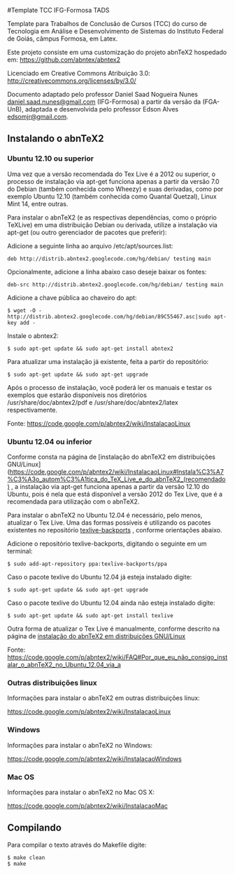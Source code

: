 #Template TCC IFG-Formosa TADS

Template para Trabalhos de Conclusão de Cursos (TCC) do  curso de Tecnologia em Análise e Desenvolvimento de Sistemas do Instituto Federal de Goiás, câmpus Formosa, em Latex.

Este projeto consiste em uma customização do projeto abnTeX2 hospedado em: https://github.com/abntex/abntex2

Licenciado em Creative Commons Atribuição 3.0:
http://creativecommons.org/licenses/by/3.0/


Documento adaptado pelo professor Daniel Saad Nogueira Nunes <daniel.saad.nunes@gmail.com> (IFG-Formosa) a partir da versão da (FGA-UnB), adaptada e desenvolvida pelo professor Edson Alves edsomjr@gmail.com.

## Instalando o abnTeX2

### Ubuntu 12.10 ou superior

Uma vez que a versão recomendada do Tex Live é a 2012 ou superior, o processo de
instalação via apt-get funciona apenas a partir da versão 7.0 do Debian (também 
conhecida como Wheezy) e suas derivadas, como por exemplo Ubuntu 12.10 (também 
conhecida como Quantal Quetzal), Linux Mint 14, entre outras.

Para instalar o abnTeX2 (e as respectivas dependências, como o próprio TeXLive) 
em uma distribuição Debian ou derivada, utilize a instalação via apt-get (ou 
outro gerenciador de pacotes que preferir):

Adicione a seguinte linha ao arquivo /etc/apt/sources.list:
	
	deb http://distrib.abntex2.googlecode.com/hg/debian/ testing main

Opcionalmente, adicione a linha abaixo caso deseje baixar os fontes:

	deb-src http://distrib.abntex2.googlecode.com/hg/debian/ testing main

Adicione a chave pública ao chaveiro do apt:

	$ wget -O - http://distrib.abntex2.googlecode.com/hg/debian/89C55467.asc|sudo apt-key add - 

Instale o abntex2:

	$ sudo apt-get update && sudo apt-get install abntex2

Para atualizar uma instalação já existente, feita a partir do repositório:
	
	$ sudo apt-get update && sudo apt-get upgrade

Após o processo de instalação, você poderá ler os manuais e testar os exemplos 
que estarão disponíveis nos diretórios /usr/share/doc/abntex2/pdf e 
/usr/share/doc/abntex2/latex respectivamente.

Fonte: https://code.google.com/p/abntex2/wiki/InstalacaoLinux

### Ubuntu 12.04 ou inferior

Conforme consta na página de [instalação do abnTeX2 em distribuições GNU/Linux](https://code.google.com/p/abntex2/wiki/InstalacaoLinux#Instala%C3%A7%C3%A3o_autom%C3%A1tica_do_TeX_Live_e_do_abnTeX2_(recomendado)
, a instalação via apt-get funciona apenas a partir da versão 12.10 do Ubuntu, 
pois é nela que está disponível a versão 2012 do Tex Live, que é a recomendada 
para utilização com o abnTeX2.

Para instalar o abnTeX2 no Ubuntu 12.04 é necessário, pelo menos, atualizar o 
Tex Live. Uma das formas possíveis é utilizando os pacotes existentes no 
repositório [texlive-backports](https://launchpad.net/~texlive-backports/+archive/ppa)
, conforme orientações abaixo.

Adicione o repositório texlive-backports, digitando o seguinte em um terminal:

	$ sudo add-apt-repository ppa:texlive-backports/ppa

Caso o pacote texlive do Ubuntu 12.04 já esteja instalado digite:
	
	$ sudo apt-get update && sudo apt-get upgrade

Caso o pacote texlive do Ubuntu 12.04 ainda não esteja instalado digite:

	$ sudo apt-get update && sudo apt-get install texlive

Outra forma de atualizar o Tex Live é manualmente, conforme descrito na página 
de [instalação do abnTeX2 em distribuições GNU/Linux](https://code.google.com/p/abntex2/wiki/InstalacaoLinux#Instala%C3%A7%C3%A3o_manual_a_partir_do_instalador_do_TUG)

Fonte: https://code.google.com/p/abntex2/wiki/FAQ#Por_que_eu_não_consigo_instalar_o_abnTeX2_no_Ubuntu_12.04_via_a

### Outras distribuições linux

Informações para instalar o abnTeX2 em outras distribuições linux:

https://code.google.com/p/abntex2/wiki/InstalacaoLinux

### Windows

Informações para instalar o abnTeX2 no Windows:

https://code.google.com/p/abntex2/wiki/InstalacaoWindows

### Mac OS

Informações para instalar o abnTeX2 no Mac OS X:

https://code.google.com/p/abntex2/wiki/InstalacaoMac

## Compilando

Para compilar o texto através do Makefile digite:

	$ make clean
	$ make



